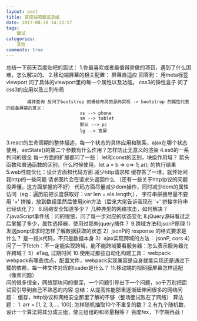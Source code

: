 ```yaml
---
layout: post
title: 百度贴吧面试总结
date: 2017-08-20 14:32:17
tags: 
	面试
categories:
	其他
comments: true
---
```

总结一下前天百度贴吧的面试：
1.你最喜欢或者最值得骄傲的项目，遇到了什么困难，怎么解决的。
2.移动端屏幕的相关配置：
	屏幕自适应
	回答到： 用meta标签viewport 问了具体的viewport里的每一个属性以及功能。
		    css3的弹性盒子 问了css3的应用以及三列布局
<!-- more --> 				
		    媒体查询 反问了bootstrop 的栅格布局的源码实现 -> bootstrop 的属性代表的设备屏幕的意义： 
								xs --> phone
								sm --> tablet
								默认 --> pc
								lg --> 宽屏
							
3.react的生命周期的整体描述，每一个状态的具体应用和联系，ajax在哪个状态使用，setState()的第二个参数有什么作用？怎样防止无意义的渲染
4.es6的一系列问的很全 每一方面的扩展都问了一些：  let和const的区别，块级作用域？
                                              箭头函数和普通函数的区别，什么时候使用，let a = b => c=> 1; a(); 的执行结果
5.web性能优化：设计方面和代码方面
	       减少http请求和 缓存答了一堆，就开始问我http的一些问题 请求图片会在请求头返回什么 （还有一些关于http协议的问题没弄懂，这方面掌握的不好）
	       代码方面尽量减少dom操作，同时减少dom的属性访问（eg：遍历前把长度获取好：var len = ele.length;），
	       字符串拼接尽量不要用 '+' 拼接，放到数组里然后使用join方法（后来大佬告诉我现在 '+' 拼接字符串已经优化了）
6.网络安全知道多少？ 几种典型的网络攻击，如何解决？
7.javaScript事件线：问的很细，问了每一步对应的状态变化
8.jQuery源码看过之后掌握了多少，属性选择器，使用过那些jquery插件？
9.跨域方法和jsonP原理
  1）发送jsonp请求时怎样了解数据获取的状态
  2）jsonP的 response 的格式要求是什么？ 是一段js代码，不只是数据本身
  3）ajax实现跨域的方法： jsonP, cors
  4）问了一下fetch：不一定能实现跨域，能不能跨域要看服务器：怎么表示服务器允许跨域？
  5）eTag, 过期时间
10.使用过那些自动化构建工具： webpack: webpack有哪些优点，配置文件，webpack实现兼容是自身就能实现还是通过下载的依赖，每一种文件对应的loader是什么？
11.移动端的视网膜屏幕怎样适配（像素问题）			
问的很多很全，网络那块问的很深，一个问题引导出下一个问题，so千万别把面试官引导到自己不熟悉的内容
总结：从提高性能那里逐渐延伸问很多的网络问题： 缓存，http协议和网络安全那里了解的不够（整场面试败在了网络）
算法题： 1. arr = [1, 2, 3, ... 100]; 怎样随机抽取10个不重复的数？
	    2.有九个随机数，设计一个算法将其分成三组，使三组组的和尽量相等？
百度fex，下学期再战！